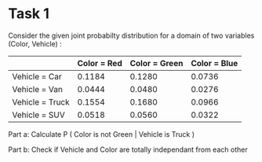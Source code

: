 # Task 1

Consider the given joint probabilty distribution for a domain of two variables (Color, Vehicle) :

|                 | Color = Red | Color = Green | Color = Blue |
|-----------------|-------------|---------------|--------------|
| Vehicle = Car   | 0.1184      | 0.1280        | 0.0736       |
| Vehicle = Van   | 0.0444      | 0.0480        | 0.0276       |
| Vehicle = Truck | 0.1554      | 0.1680        | 0.0966       |
| Vehicle = SUV   | 0.0518      | 0.0560        | 0.0322       |


Part a: Calculate P ( Color is not Green | Vehicle is Truck )

Part b: Check if Vehicle and Color are totally independant from each other
